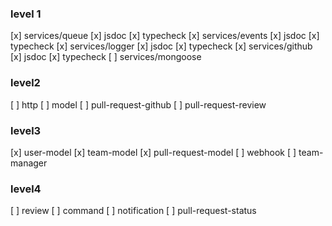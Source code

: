 ### level 1
[x] services/queue
  [x] jsdoc
  [x] typecheck
[x] services/events
  [x] jsdoc
  [x] typecheck
[x] services/logger
  [x] jsdoc
  [x] typecheck
[x] services/github
  [x] jsdoc
  [x] typecheck
[ ] services/mongoose

### level2
[ ] http
[ ] model
[ ] pull-request-github
[ ] pull-request-review

### level3
[x] user-model
[x] team-model
[x] pull-request-model
[ ] webhook
[ ] team-manager

### level4
[ ] review
[ ] command
[ ] notification
[ ] pull-request-status
